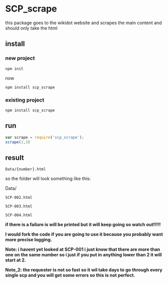 # SCP_scrape

this package goes to the wikidot website and scrapes the main content and should only take the html

## install

### new project

```
npm init
```

now

```
npm install scp_scrape 
```

### existing project

```
npm install scp_scrape 
```

## run

```js
var scrape = require('scp_scrape');
scrape(1,3)
```

## result

```
Data/{number}.html
```

so the folder will look something like this:

Data/

    SCP-002.html

    SCP-003.html

    SCP-004.html

**if there is a failure is will be printed but it will keep going so watch out!!!!!**

**I would fork the code if you are going to use it because you probably want more precise logging.**

**Note: i havent yet looked at SCP-001 i just know that there are more than one on the same number so i just if you put in anything lower than 2 it will start at 2.**

**Note_2: the requester is not so fast so it wil take days to go through every single scp and you will get some errors so this is not perfect.**
